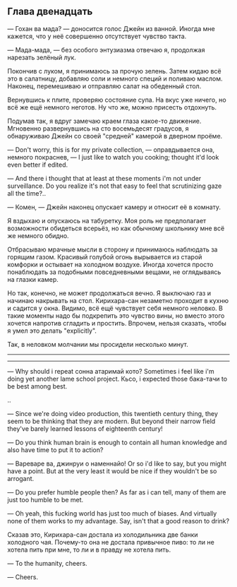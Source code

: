 Глава двенадцать
----------------

— Гохан ва мада? — доносится голос Джейн из ванной. Иногда мне кажется, что у
неё совершенно отсутствует чувство такта.

— Мада-мада, — без особого энтузиазма отвечаю я, продолжая нарезать зелёный лук.

Покончив с луком, я принимаюсь за прочую зелень. Затем кидаю всё это в
салатницу, добавляю соли и немного специй и поливаю маслом. Наконец, перемешиваю
и отправляю салат на обеденный стол.

Вернувшись к плите, проверяю состояние супа. На вкус уже ничего, но всё же ещё
немного неготов. Ну что же, можно присесть отдохнуть.

Подумав так, я вдруг замечаю краем глаза какое-то движение. Мгновенно
развернувшись на сто восемьдесят градусов, я обнаруживаю Джейн со своей
"средней" камерой в дверном проёме.

— Don't worry, this is for my private collection, — оправдывается она, немного
покраснев, — I just like to watch you cooking; thought it'd look even better if
edited.

— And there i thought that at least at these moments i'm not under surveillance.
Do you realize it's not that easy to feel that scrutinizing gaze all the time?..

— Комен, — Джейн наконец опускает камеру и относит её в комнату.

Я вздыхаю и опускаюсь на табуретку. Моя роль не предполагает возможности
обидеться всерьёз, но как обычному школьнику мне всё же немного обидно.

Отбрасываю мрачные мысли в сторону и принимаюсь наблюдать за горящим газом.
Красивый голубой огонь вырывается из старой комфорки и остывает на холодном
воздухе. Иногда хочется просто понаблюдать за подобными повседневными вещами, не
оглядываясь на глазки камер.

Но так, конечно, не может продолжаться вечно. Я выключаю газ и начинаю накрывать
на стол. Кирихара-сан незаметно проходит в кухню и садится у окна. Видимо, всё
ещё чувствует себя немного неловко. В такие моменты надо бы подкрепить это
чувство вины, но вместо этого хочется напротив сгладить и простить. Впрочем,
нельзя сказать, чтобы я умел это делать "explicitly".

Так, в неловком молчании мы просидели несколько минут.

***



***

— Why should i repeat сонна атаримай кото? Sometimes i feel like i'm doing yet
another lame school project. Кьсо, i expected those бака-тачи to be best among
best.

..

— Since we're doing video production, this twentieth century thing, they seem to
be thinking that they are modern. But beyond their narrow field they've barely
learned lessons of eighteenth century!

— Do you think human brain is enough to contain all human knowledge and also
have time to put it to action?

— Вареваре ва, джинруи о наменнайо! Or so i'd like to say, but you might have a
point. But at the very least it would be nice if they wouldn't be so arrogant.

— Do you prefer humble people then? As far as i can tell, many of them are just
too humble to be met.

— Oh yeah, this fucking world has just too much of biases. And virtually none of
them works to my advantage. Say, isn't that a good reason to drink?

Сказав это, Кирихара-сан достала из холодильника две банки холодного чая.
Почему-то она не достала привычное пиво: то ли не хотела пить при мне, то ли и в
правду не хотела пить.

— To the humanity, cheers.

— Cheers.


